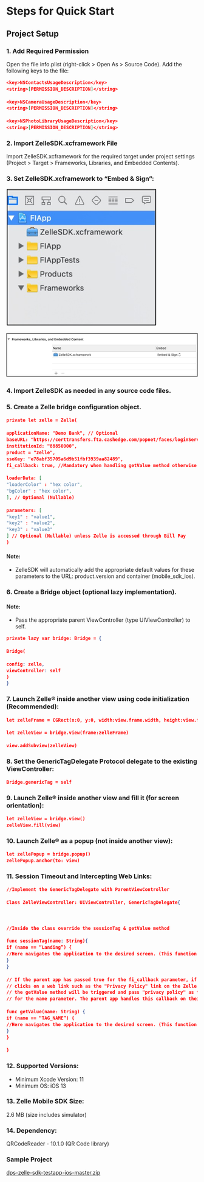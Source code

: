 # Steps for Quick Start 

## Project Setup 

### 1. Add Required Permission

Open the file info.plist (right-click > Open As > Source Code). Add the following keys to the file: 

```json
<key>NSContactsUsageDescription</key>
<string>[PERMISSION_DESCRIPTION]</string>

<key>NSCameraUsageDescription</key>
<string>[PERMISSION_DESCRIPTION]</string>

<key>NSPhotoLibraryUsageDescription</key>
<string>[PERMISSION_DESCRIPTION]</string> 
```

### 2. Import ZelleSDK.xcframework File

Import ZelleSDK.xcframework for the required target under project settings (Project > Target > Frameworks, Libraries, and Embedded Contents). 

### 3. Set ZelleSDK.xcframework to “Embed & Sign”: 

![ios_embed](../../assets/images/ios_embed.jpg)

![ios_embed_sign](../../assets/images/ios_embed_sign.jpg)

### 4. Import ZelleSDK as needed in any source code files. 

### 5. Create a Zelle bridge configuration object. 

```json
private let zelle = Zelle(

applicationName: "Demo Bank", // Optional 
baseURL: "https://certtransfers.fta.cashedge.com/popnet/faces/loginServlet",
institutionId: "88850000",
product = "zelle",
ssoKey: "e78abf35705a6d9b51fbf3939aa82489",
fi_callback: true, //Mandatory when handling getValue method otherwise optional 

loaderData: [
"loaderColor" : "hex color",
"bgColor" : "hex color",
], // Optional (Nullable)     

parameters: [
"key1" : "value1",
"key2" : "value2",
"key3" : "value3"
] // Optional (Nullable) unless Zelle is accessed through Bill Pay 
) 
```

#### Note:
- ZelleSDK will automatically add the appropriate default values for these parameters to the URL: product.version and container (mobile_sdk_ios). 

### 6. Create a Bridge object (optional lazy implementation). 

#### Note:
- Pass the appropriate parent ViewController (type UIViewController) to self. 

```json
private lazy var bridge: Bridge = {

Bridge(

config: zelle,
viewController: self
)
} 
```

### 7. Launch Zelle® inside another view using code initialization (Recommended):

```json
let zelleFrame = CGRect(x:0, y:0, width:view.frame.width, height:view.frame.height)  //  Custom  Frame Size 

let zelleView = bridge.view(frame:zelleFrame)

view.addSubview(zelleView) 
```

### 8. Set the GenericTagDelegate Protocol delegate to the existing ViewController:

```json
Bridge.genericTag = self 
```

### 9. Launch Zelle® inside another view and fill it (for screen orientation):

```json
let zelleView = bridge.view()
zelleView.fill(view) 
```

### 10. Launch Zelle® as a popup (not inside another view):

```json
let zellePopup = bridge.popup()
zellePopup.anchor(to: view) 
```

### 11. Session Timeout and Intercepting Web Links:

```json
//Implement the GenericTagDelegate with ParentViewController 

Class ZelleViewController: UIViewController, GenericTagDelegate{



//Inside the class override the sessionTag & getValue method 

func sessionTag(name: String){
if (name == “Landing”) {
//Here navigates the application to the desired screen. (This function will be triggered after the session expires)  
}
}

// If the parent app has passed true for the fi_callback parameter, if the user  
// clicks on a web link such as the "Privacy Policy" link on the Zelle UI, then  
// the getValue method will be triggered and pass "privacy policy" as the value  
// for the name parameter. The parent app handles this callback on their side. 

func getValue(name: String) {
if (name == “TAG_NAME”) {
//Here navigates the application to the desired screen. (This function will help to communicate with the Zelle UI and parent app)  
}
}

} 
```

### 12. Supported Versions:

- Minimum Xcode Version: 11 
- Minimum OS: iOS 13 

### 13. Zelle Mobile SDK Size:

2.6 MB (size includes simulator) 

### 14. Dependency:

QRCodeReader - 10.1.0 (QR Code library) 

### Sample Project

[dps-zelle-sdk-testapp-ios-master.zip](https://github.com/Fiserv/zelle-turnkey-solutions/raw/develop/dps-zelle-sdk-testapp-ios-master.zip)


